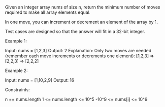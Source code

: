 Given an integer array nums of size n, return the minimum number of moves
required to make all array elements equal.

In one move, you can increment or decrement an element of the array by 1.

Test cases are designed so that the answer will fit in a 32-bit integer.


Example 1:


Input: nums = [1,2,3]
Output: 2
Explanation:
Only two moves are needed (remember each move increments or decrements one
element):
[1,2,3]  =>  [2,2,3]  =>  [2,2,2]


Example 2:


Input: nums = [1,10,2,9]
Output: 16



Constraints:


n == nums.length
1 <= nums.length <= 10^5
-10^9 <= nums[i] <= 10^9




